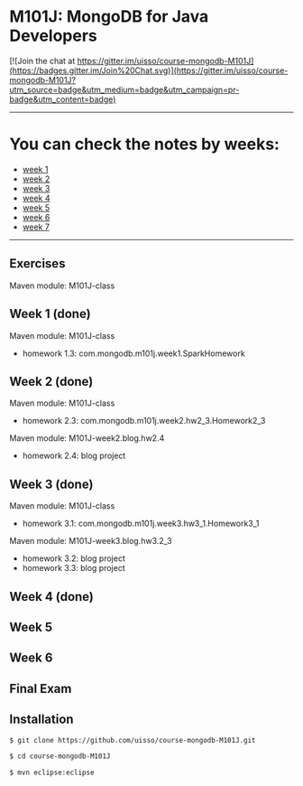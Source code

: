 M101J: MongoDB for Java Developers
===============================

[![Join the chat at https://gitter.im/uisso/course-mongodb-M101J](https://badges.gitter.im/Join%20Chat.svg)](https://gitter.im/uisso/course-mongodb-M101J?utm_source=badge&utm_medium=badge&utm_campaign=pr-badge&utm_content=badge)

---

# You can check the notes by weeks:
* [week 1](https://github.com/uisso/course-mongodb-M101J/blob/master/notes/week1.md)
* [week 2](https://github.com/uisso/course-mongodb-M101J/blob/master/notes/week2.md)
* [week 3](https://github.com/uisso/course-mongodb-M101J/blob/master/notes/week3.md)
* [week 4](https://github.com/uisso/course-mongodb-M101J/blob/master/notes/week4.md)
* [week 5](https://github.com/uisso/course-mongodb-M101J/blob/master/notes/week5.md)
* [week 6](https://github.com/uisso/course-mongodb-M101J/blob/master/notes/week6.md)
* [week 7](https://github.com/uisso/course-mongodb-M101J/blob/master/notes/week7.md)

---

Exercises
------------
Maven module:  M101J-class 

Week 1 (done)
------------------
Maven module: M101J-class
 * homework 1.3: com.mongodb.m101j.week1.SparkHomework

Week 2 (done)
------------------
Maven module: M101J-class
 * homework 2.3: com.mongodb.m101j.week2.hw2_3.Homework2_3

Maven module: M101J-week2.blog.hw2.4
 * homework 2.4: blog project

Week 3 (done)
-----------------
Maven module: M101J-class
 * homework 3.1: com.mongodb.m101j.week3.hw3_1.Homework3_1

Maven module: M101J-week3.blog.hw3.2_3
 * homework 3.2: blog project
 * homework 3.3: blog project
  
Week 4 (done)
----------------

Week 5
----------------

Week 6
----------------

Final Exam
---------------

Installation
---------------
```sh
$ git clone https://github.com/uisso/course-mongodb-M101J.git
```

```sh
$ cd course-mongodb-M101J
```

```sh
$ mvn eclipse:eclipse
```
